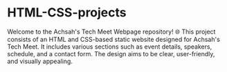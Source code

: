 # HTML-CSS-projects
Welcome to the Achsah's Tech Meet Webpage repository! 🌐  This project consists of an HTML and CSS-based static website designed for Achsah's Tech Meet. It includes various sections such as event details, speakers, schedule, and a contact form. The design aims to be clear, user-friendly, and visually appealing.   
